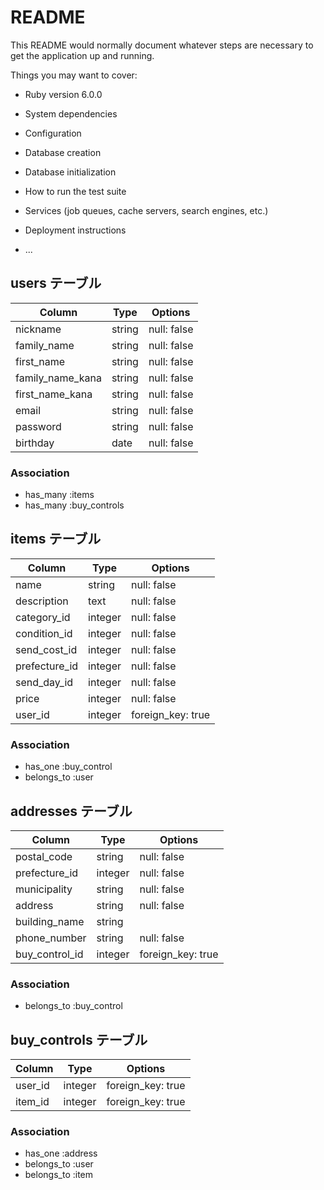 # README

This README would normally document whatever steps are necessary to get the
application up and running.

Things you may want to cover:

* Ruby version
  6.0.0
* System dependencies

* Configuration

* Database creation

* Database initialization

* How to run the test suite

* Services (job queues, cache servers, search engines, etc.)

* Deployment instructions

* ...

## users テーブル

| Column           | Type     | Options     |
| ---------------- | -------- | ----------- |
| nickname         | string   | null: false |
| family_name      | string   | null: false |
| first_name       | string   | null: false |
| family_name_kana | string   | null: false |
| first_name_kana  | string   | null: false |
| email            | string   | null: false |
| password         | string   | null: false |
| birthday         | date     | null: false |

### Association

- has_many :items
- has_many :buy_controls

## items テーブル

| Column        | Type    | Options           |
| ------------- | ------- | ----------------- |
| name          | string  | null: false       |
| description   | text    | null: false       |
| category_id   | integer | null: false       |
| condition_id  | integer | null: false       |
| send_cost_id  | integer | null: false       |
| prefecture_id | integer | null: false       |
| send_day_id   | integer | null: false       |
| price         | integer | null: false       |
| user_id       | integer | foreign_key: true |

### Association

- has_one :buy_control
- belongs_to :user

## addresses テーブル

| Column          | Type    | Options           |
| --------------- | ------- | ----------------- |
| postal_code     | string  | null: false       |
| prefecture_id   | integer | null: false       |
| municipality    | string  | null: false       |
| address         | string  | null: false       |
| building_name   | string  |                   |
| phone_number    | string  | null: false       |
| buy_control_id  | integer | foreign_key: true |

### Association

- belongs_to :buy_control

## buy_controls テーブル

| Column          | Type    | Options           |
| --------------- | ------- | ----------------- |
| user_id         | integer | foreign_key: true |
| item_id         | integer | foreign_key: true |

### Association

- has_one :address
- belongs_to :user
- belongs_to :item